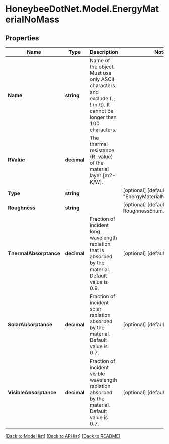 
# HoneybeeDotNet.Model.EnergyMaterialNoMass

## Properties

Name | Type | Description | Notes
------------ | ------------- | ------------- | -------------
**Name** | **string** | Name of the object. Must use only ASCII characters and exclude (, ; ! \\n \\t). It cannot be longer than 100 characters. | 
**RValue** | **decimal** | The thermal resistance (R-value) of the material layer [m2-K/W]. | 
**Type** | **string** |  | [optional] [default to "EnergyMaterialNoMass"]
**Roughness** | **string** |  | [optional] [default to RoughnessEnum.MediumRough]
**ThermalAbsorptance** | **decimal** | Fraction of incident long wavelength radiation that is absorbed by the material. Default value is 0.9. | [optional] [default to 0.9M]
**SolarAbsorptance** | **decimal** | Fraction of incident solar radiation absorbed by the material. Default value is 0.7. | [optional] [default to 0.7M]
**VisibleAbsorptance** | **decimal** | Fraction of incident visible wavelength radiation absorbed by the material. Default value is 0.7. | [optional] [default to 0.7M]

[[Back to Model list]](../README.md#documentation-for-models)
[[Back to API list]](../README.md#documentation-for-api-endpoints)
[[Back to README]](../README.md)

